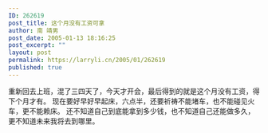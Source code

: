 ```yaml
---
ID: 262619
post_title: 这个月没有工资可拿
author: 南 靖男
post_date: 2005-01-13 18:16:25
post_excerpt: ""
layout: post
permalink: https://larryli.cn/2005/01/262619
published: true
---
```

重新回去上班，混了三四天了，今天才开会，最后得到的就是这个月没有工资，得下个月才有。
现在要好早好早起床，六点半，还要祈祷不能堵车，也不能碰见火车，更不能赖床。
还不知道自己到底能拿到多少钱，也不知道自己还能做多久，更不知道未来我将去到哪里。